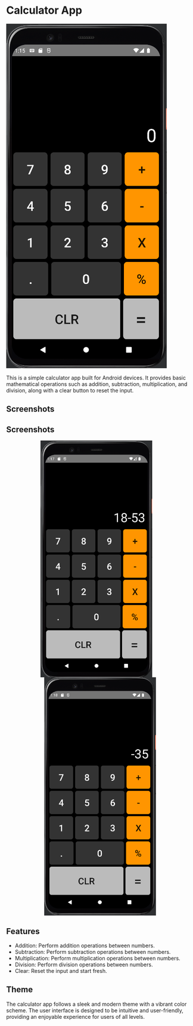 # Calculator App

![Calculator App](calculator_app.png)

This is a simple calculator app built for Android devices. It provides basic mathematical operations such as addition, subtraction, multiplication, and division, along with a clear button to reset the input.

## Screenshots

## Screenshots

<div style="display:flex; flex-wrap:wrap; justify-content:center;">
  <img src="screenshot_1.png" alt="Screenshot 1" width="300" style="margin-right: 20px;">
  <img src="screenshot_2.png" alt="Screenshot 2" width="300">
</div>


## Features

- Addition: Perform addition operations between numbers.
- Subtraction: Perform subtraction operations between numbers.
- Multiplication: Perform multiplication operations between numbers.
- Division: Perform division operations between numbers.
- Clear: Reset the input and start fresh.

## Theme

The calculator app follows a sleek and modern theme with a vibrant color scheme. The user interface is designed to be intuitive and user-friendly, providing an enjoyable experience for users of all levels.
